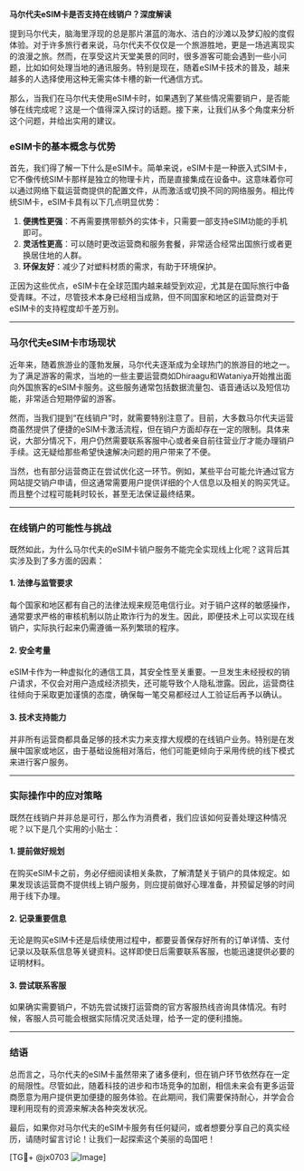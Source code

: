 **马尔代夫eSIM卡是否支持在线销户？深度解读**

提到马尔代夫，脑海里浮现的总是那片湛蓝的海水、洁白的沙滩以及梦幻般的度假体验。对于许多旅行者来说，马尔代夫不仅仅是一个旅游胜地，更是一场逃离现实的浪漫之旅。然而，在享受这片天堂美景的同时，很多游客可能会遇到一些小问题，比如如何处理当地的通讯服务。特别是现在，随着eSIM卡技术的普及，越来越多的人选择使用这种无需实体卡槽的新一代通信方式。

那么，当我们在马尔代夫使用eSIM卡时，如果遇到了某些情况需要销户，是否能够在线完成呢？这是一个值得深入探讨的话题。接下来，让我们从多个角度来分析这个问题，并给出实用的建议。

### eSIM卡的基本概念与优势

首先，我们得了解一下什么是eSIM卡。简单来说，eSIM卡是一种嵌入式SIM卡，它不像传统SIM卡那样是独立的物理卡片，而是直接集成在设备中。这意味着你可以通过网络下载运营商提供的配置文件，从而激活或切换不同的网络服务。相比传统SIM卡，eSIM卡具有以下几点明显优势：

1. **便携性更强**：不再需要携带额外的实体卡，只需要一部支持eSIM功能的手机即可。
2. **灵活性更高**：可以随时更改运营商和服务套餐，非常适合经常出国旅行或者更换居住地的人群。
3. **环保友好**：减少了对塑料材质的需求，有助于环境保护。

正因为这些优点，eSIM卡在全球范围内越来越受到欢迎，尤其是在国际旅行中备受青睐。不过，尽管技术本身已经相当成熟，但不同国家和地区的运营商对于eSIM卡的支持程度却千差万别。

---

### 马尔代夫eSIM卡市场现状

近年来，随着旅游业的蓬勃发展，马尔代夫逐渐成为全球热门的旅游目的地之一。为了满足游客的需求，当地的一些主要运营商如Dhiraagu和Wataniya开始推出面向外国旅客的eSIM卡服务。这些服务通常包括数据流量包、语音通话以及短信功能，非常适合短期停留的游客。

然而，当我们提到“在线销户”时，就需要特别注意了。目前，大多数马尔代夫运营商虽然提供了便捷的eSIM卡激活流程，但在销户方面却存在一定的限制。具体来说，大部分情况下，用户仍然需要联系客服中心或者亲自前往营业厅才能办理销户手续。这无疑给那些希望快速解决问题的用户带来了不便。

当然，也有部分运营商正在尝试优化这一环节。例如，某些平台可能允许通过官方网站提交销户申请，但这通常需要用户提供详细的个人信息以及相关的购买凭证。而且整个过程可能耗时较长，甚至无法保证最终结果。

---

### 在线销户的可能性与挑战

既然如此，为什么马尔代夫的eSIM卡销户服务不能完全实现线上化呢？这背后其实涉及到了多方面的因素：

#### 1. **法律与监管要求**
每个国家和地区都有自己的法律法规来规范电信行业。对于销户这样的敏感操作，通常要求严格的审核机制以防止欺诈行为的发生。因此，即便技术上可以实现在线销户，实际执行起来仍需遵循一系列繁琐的程序。

#### 2. **安全考量**
eSIM卡作为一种虚拟化的通信工具，其安全性至关重要。一旦发生未经授权的销户请求，不仅会对用户造成经济损失，还可能导致个人隐私泄露。因此，运营商往往倾向于采取更加谨慎的态度，确保每一笔交易都经过人工验证后再予以确认。

#### 3. **技术支持能力**
并非所有运营商都具备足够的技术实力来支撑大规模的在线销户业务。特别是在发展中国家或地区，由于基础设施相对落后，他们可能更倾向于采用传统的线下模式来进行客户服务。

---

### 实际操作中的应对策略

既然在线销户并非总是可行，那么作为消费者，我们应该如何妥善处理这种情况呢？以下是几个实用的小贴士：

#### 1. 提前做好规划
在购买eSIM卡之前，务必仔细阅读相关条款，了解清楚关于销户的具体规定。如果发现该运营商不提供线上销户服务，则应提前做好心理准备，并预留足够的时间用于线下办理。

#### 2. 记录重要信息
无论是购买eSIM卡还是后续使用过程中，都要妥善保存好所有的订单详情、支付记录以及联系信息等关键资料。这样即使日后需要联系客服，也能迅速提供必要的证明材料。

#### 3. 尝试联系客服
如果确实需要销户，不妨先尝试拨打运营商的官方客服热线咨询具体情况。有时候，客服人员可能会根据实际情况灵活处理，给予一定的便利措施。

---

### 结语

总而言之，马尔代夫的eSIM卡虽然带来了诸多便利，但在销户环节依然存在一定的局限性。尽管如此，随着科技的进步和市场竞争的加剧，相信未来会有更多运营商愿意为用户提供更加便捷的服务体验。在此期间，我们需要保持耐心，并学会合理利用现有的资源来解决各种突发状况。

最后，如果你对马尔代夫的eSIM卡服务有任何疑问，或者想要分享自己的真实经历，请随时留言讨论！让我们一起探索这个美丽的岛国吧！

[TG💪+ @jx0703 ![Image](https://github.com/user-attachments/assets/dbca1d08-cadb-493c-b0ec-ad6f7a83f270)]